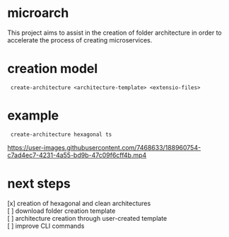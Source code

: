 # microarch
This project aims to assist in the creation of folder architecture in order to accelerate the process of creating microservices.

# creation model
```
 create-architecture <architecture-template> <extensio-files>
```

# example
```
 create-architecture hexagonal ts
```


https://user-images.githubusercontent.com/7468633/188960754-c7ad4ec7-4231-4a55-bd9b-47c09f6cff4b.mp4



# next steps

[x] creation of hexagonal and clean architectures <br>
[ ] download folder creation template<br>
[ ] architecture creation through user-created template<br>
[ ] improve CLI commands<br>
